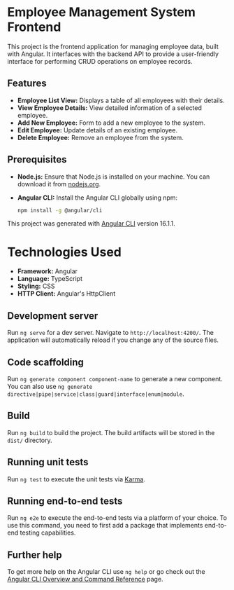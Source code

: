 # Employee Management System Frontend

This project is the frontend application for managing employee data, built with Angular. It interfaces with the backend API to provide a user-friendly interface for performing CRUD operations on employee records.

## Features

- **Employee List View:** Displays a table of all employees with their details.
- **View Employee Details:** View detailed information of a selected employee.
- **Add New Employee:** Form to add a new employee to the system.
- **Edit Employee:** Update details of an existing employee.
- **Delete Employee:** Remove an employee from the system.

## Prerequisites

- **Node.js:** Ensure that Node.js is installed on your machine. You can download it from [nodejs.org](https://nodejs.org/).
- **Angular CLI:** Install the Angular CLI globally using npm:

  ```bash
  npm install -g @angular/cli

This project was generated with [Angular CLI](https://github.com/angular/angular-cli) version 16.1.1.

# Technologies Used
- **Framework:** Angular
- **Language:** TypeScript
- **Styling:** CSS
- **HTTP Client:** Angular's HttpClient

## Development server

Run `ng serve` for a dev server. Navigate to `http://localhost:4200/`. The application will automatically reload if you change any of the source files.

## Code scaffolding

Run `ng generate component component-name` to generate a new component. You can also use `ng generate directive|pipe|service|class|guard|interface|enum|module`.

## Build

Run `ng build` to build the project. The build artifacts will be stored in the `dist/` directory.

## Running unit tests

Run `ng test` to execute the unit tests via [Karma](https://karma-runner.github.io).

## Running end-to-end tests

Run `ng e2e` to execute the end-to-end tests via a platform of your choice. To use this command, you need to first add a package that implements end-to-end testing capabilities.

## Further help

To get more help on the Angular CLI use `ng help` or go check out the [Angular CLI Overview and Command Reference](https://angular.io/cli) page.
